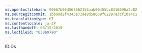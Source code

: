 ```yaml
---
ms.openlocfilehash: 99667b90d567662155aab00455bc8316096a2c82
ms.sourcegitcommit: 1bb00d2f4343e73ae8d58668f02297a3cf10a4c1
ms.translationtype: HT
ms.contentlocale: ja-JP
ms.lasthandoff: 06/15/2019
ms.locfileid: "63869790"
---
```

<span data-ttu-id="5671b-101">ID</span><span class="sxs-lookup"><span data-stu-id="5671b-101">IDs</span></span>